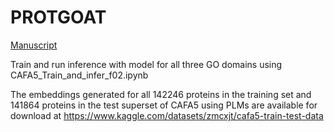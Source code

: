 # PROTGOAT

[Manuscript](https://www.biorxiv.org/content/10.1101/2024.04.01.587572v1)

Train and run inference with model for all three GO domains using CAFA5_Train_and_infer_f02.ipynb

The embeddings generated for all 142246 proteins in the training set and 141864 proteins in the test superset of CAFA5 using PLMs are available for download at https://www.kaggle.com/datasets/zmcxjt/cafa5-train-test-data


